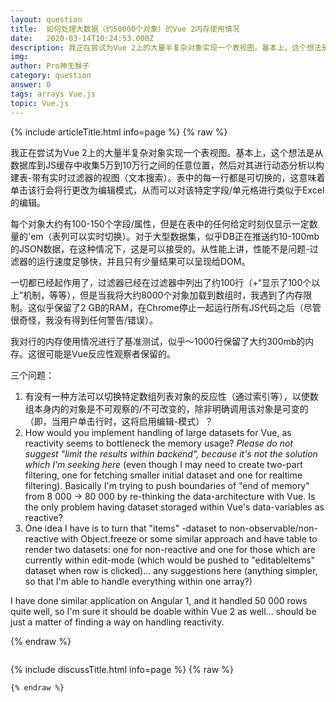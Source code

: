 ```yaml
---
layout: question
title:  如何处理大数据（约50000个对象）的Vue 2内存使用情况
date:   2020-03-14T10:24:53.000Z
description: 我正在尝试为Vue 2上的大量半复杂对象实现一个表视图。基本上，这个想法是从数据库到JS缓存中收集5万到10万行之间的任意位置，然后对其进行动态分析以构建...
img: 
author: Pro神无猴子
category: question
answer: 0
tags: arrays Vue.js
topic: Vue.js
---
```

<div class="article-root">
  <div class="article">
    {% include articleTitle.html info=page %}
    {% raw %}
    <div class="article-content"><p><font style="vertical-align: inherit;"><font style="vertical-align: inherit;">我正在尝试为Vue 2上的大量半复杂对象实现一个表视图。基本上，这个想法是从数据库到JS缓存中收集5万到10万行之间的任意位置，然后对其进行动态分析以构建表-带有实时过滤器的视图（文本搜索）。</font><font style="vertical-align: inherit;">表中的每一行都是可切换的，这意味着单击该行会将行更改为编辑模式，从而可以对该特定字段/单元格进行类似于Excel的编辑。</font></font></p>

<p><font style="vertical-align: inherit;"><font style="vertical-align: inherit;">每个对象大约有100-150个字段/属性，但是在表中的任何给定时刻仅显示一定数量的'em（表列可以实时切换）。</font><font style="vertical-align: inherit;">对于大型数据集，似乎DB正在推送约10-100mb的JSON数据，在这种情况下，这是可以接受的。</font><font style="vertical-align: inherit;">从性能上讲，性能不是问题-过滤器的运行速度足够快，并且只有少量结果可以呈现给DOM。</font></font></p>

<p><font style="vertical-align: inherit;"><font style="vertical-align: inherit;">一切都已经起作用了，过滤器已经在过滤器中列出了约100行（+“显示了100个以上”机制，等等），但是当我将大约8000个对象加载到数组时，我遇到了内存限制。</font><font style="vertical-align: inherit;">这似乎保留了2 GB的RAM，在Chrome停止一起运行所有JS代码之后（尽管很奇怪，我没有得到任何警告/错误）。</font></font></p>

<p><font style="vertical-align: inherit;"><font style="vertical-align: inherit;">我对行的内存使用情况进行了基准测试，似乎〜1000行保留了大约300mb的内存。</font><font style="vertical-align: inherit;">这很可能是Vue反应性观察者保留的。</font></font></p>

<p><font style="vertical-align: inherit;"><font style="vertical-align: inherit;">三个问题：</font></font></p>

<ol>
<li><font style="vertical-align: inherit;"><font style="vertical-align: inherit;">有没有一种方法可以切换特定数组列表对象的反应性（通过索引等），以使数组本身内的对象是不可观察的/不可改变的，除非明确调用该对象是可变的（即，当用户单击行时，这将启用编辑-模式）？</font></font></li>
<li>How would you implement handling of large datasets for Vue, as reactivity seems to bottleneck the memory usage? <em>Please do not suggest "limit the results within backend", because it's not the solution which I'm seeking here</em> (even though I may need to create two-part filtering, one for fetching smaller initial dataset and one for realtime filtering). Basically I'm trying to push boundaries of "end of memory" from 8 000 -&gt; 80 000 by re-thinking the data-architecture with Vue. Is the only problem having dataset storaged within Vue's data-variables as reactive?</li>
<li>One idea I have is to turn that "items" -dataset to non-observable/non-reactive with Object.freeze or some similar approach and have table to render two datasets: one for non-reactive and one for those which are currently within edit-mode (which would be pushed to "editableItems" dataset when row is clicked)... any suggestions here (anything simpler, so that I'm able to handle everything within one array?)</li>
</ol>

<p>I have done similar application on Angular 1, and it handled 50 000 rows quite well, so I'm sure it should be doable within Vue 2 as well... should be just a matter of finding a way on handling reactivity.</p></div>
    {% endraw %}
  </div>
  <p style="height: 0;width:0;overflow: hidden;"> 第1615篇《如何处理大数据（约50000个对象）的Vue 2内存使用情况》来自Winter(https://github.com/aiyld/aiyld.github.io)的站点</p>
  <div class="discuss-wrapper">
    {% include discussTitle.html info=page %}
    {% raw %}
    
    {% endraw %}
  </div>
<div>
